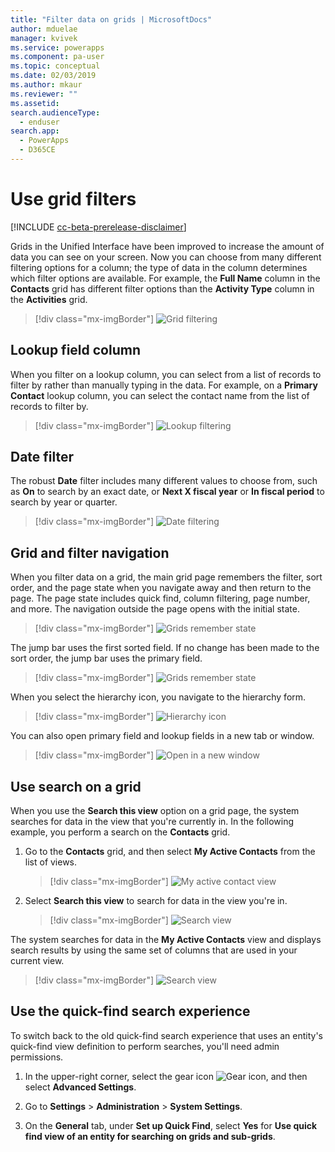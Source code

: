 ```yaml
---
title: "Filter data on grids | MicrosoftDocs"
author: mduelae
manager: kvivek
ms.service: powerapps
ms.component: pa-user
ms.topic: conceptual
ms.date: 02/03/2019
ms.author: mkaur
ms.reviewer: ""
ms.assetid: 
search.audienceType: 
  - enduser
search.app: 
  - PowerApps
  - D365CE
---
```

# Use grid filters 

[!INCLUDE [cc-beta-prerelease-disclaimer](../includes/cc-beta-prerelease-disclaimer.md)]

<!--note from editor: Renee said the disclaimer you use above is just fine. My edits to this next paragraph are suggested just to make it flow a bit better.-->
Grids in the Unified Interface have been improved to increase the amount of data you can see on your screen. Now you can choose from many different filtering options for a column; the type of data in the column determines which filter options are available. For example, the **Full Name** column in the **Contacts** grid has different filter options than the **Activity Type** column in the **Activities** grid.

   > [!div class="mx-imgBorder"]
   > ![Grid filtering](media/filter-options.png "Grid filtering")

## Lookup field column

When you filter on a lookup column, you can select from a list of records to filter by rather than manually typing in the data. For example, on a **Primary Contact** lookup column, you can select the contact name from the list of records to filter by.

   > [!div class="mx-imgBorder"]
   > ![Lookup filtering](media/lookup-filter.png "Lookup filtering")

## Date filter

The robust **Date** filter includes many different values to choose from, such as **On** to search by an exact date, or **Next X fiscal year** or **In fiscal period** to search by year or quarter.

   > [!div class="mx-imgBorder"]
   > ![Date filtering](media/date-filter.png "Date filtering")

## Grid and filter navigation

When you filter data on a grid, the main grid page remembers the filter, sort order, and the page state when you navigate away and then return to the page. The page state <!--note from editor: Edit okay? I was a bit confused about what "This" referred to.-->includes quick find, column filtering, page number, and more. <!--note from editor: This next sentence seems to contradict the previous point, that when you navigate back to the page it's in the state you left it, not necessarily its "initial state." I guess I don't know what "initial state" means here.-->The navigation outside the page opens with the initial state.<!--note from editor: Can you give this graphic and the next two different alt text strings? I'm not exactly sure what to suggest because I don't clearly see the difference between them. The first seems to be demonstrating that the page state is the same when the user navigates back (so maybe the alt text could be something like "Navigating back to the page opens it in the same state" or something similar?). Remember to describe it well enough for people who aren't looking at the graphics.-->

   > [!div class="mx-imgBorder"]
   > ![Grids remember state](media/grid-remember-state-on-back-navigate.gif "Grid remember state")

The jump bar <!--note from editor: I don't know what a jump bar is, and not sure how it "uses" a field or why it matters.-->uses the first sorted field. If no change has been made to the sort order, the jump bar uses the primary field.<!--note from editor: The alt text for the following graphic will be a good place to reinforce the point of this paragraph. "The remembered page is accessed by the field it was sorted by or by the primary field."?--> 

   > [!div class="mx-imgBorder"]
   > ![Grids remember state](media/jumpbar-filter-on-sorted-column.gif "Grid remember state")
  
When you select the hierarchy icon, you navigate to the hierarchy form.<!--note from editor: Would it be accurate to call this a hierarchy view? I can't quite picture what a hierarchy form is.-->

   > [!div class="mx-imgBorder"]
   > ![Hierarchy icon](media/grid-row-hierarchy-icon.png "Hierarchy icon")

You can also open primary field and lookup fields in a new tab or window.

   > [!div class="mx-imgBorder"]
   > ![Open in a new window](media/newtab.png "[Open in a new window")

## Use search on a grid

When you use the **Search this view** option on a grid page, the system searches for data in the view that you're currently in. In the following example, you perform a search on the **Contacts** grid.

1. Go to the **Contacts** grid, and then select **My Active Contacts** from the list of views.

    > [!div class="mx-imgBorder"]
    > ![My active contact view](media/myactive-contacts-view.png "My Active Contacts view")

2. Select **Search this view** to search for data in the view you're in.

    > [!div class="mx-imgBorder"]
    > ![Search view](media/search-view.png "Search this view")

The system searches for data in the **My Active Contacts** view and displays search results by using the same set of columns that are used in your current view.

   > [!div class="mx-imgBorder"]
   > ![Search view](media/search-view2.png "Search results from the Search this view command")

<!--note from editor: Is there a reason not to have this next section be an H2? It isn't really a subset of the previous H2.-->
## Use the quick-find search experience

To switch back to the old quick-find search experience that uses an entity's quick-find view definition to perform searches, you'll need admin permissions.

1. In the upper-right corner, select the <!--note from editor: I assume there's no tooltip for the gear icon at all? If there is, you'll want to use that and drop the word "icon". So if the tooltip says "Gear", it should be "...select ***Gear** [icon link], and then select...". If it says "Settings", then this should be "...select **Settings** [icon link], and then select..."-->gear icon ![Gear icon](media/selection-rule-gear-button.png), and then select **Advanced Settings**.

2. Go to **Settings** > **Administration** > **System Settings**.

3. On the **General** tab, under **Set up Quick Find**, select **Yes** for **Use quick find view of an entity for searching on grids and sub-grids**.
